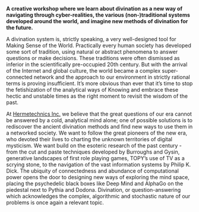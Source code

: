 **A creative workshop where we learn about divination as a new way of navigating through cyber-realities, the various (non-)traditional systems developed around the world, and imagine new methods of divination for the future.**

A divination system is, strictly speaking, a very well-designed tool for Making Sense of the World. Practically every human society has developed some sort of tradition, using natural or abstract phenomena to answer questions or make decisions. These traditions were often dismissed as inferior in the scientifically pre-occupied 20th century. But with the arrival of the Internet and global culture, the world became a complex super-connected network and the approach to our environment in strictly rational terms is proving insufficient. It’s more obvious than ever that it’s time to stop the fetishization of the analytical ways of Knowing and embrace these hectic and unstable times as the right moment to revisit the wisdom of the past.

At [Hermetechnics Inc.](http://hermetechnics.life) we believe that the great questions of our era cannot be answered by a cold, analytical mind alone; one of possible solutions is to rediscover the ancient divination methods and find new ways to use them in a networked society. We want to follow the great pioneers of the new era, who devoted their lives to charting the unknown territories of digital mysticism. We want build on the esoteric research of the past century - from the cut and paste techniques developed by Burroughs and Gysin, generative landscapes of first role playing games, TOPY’s use of TV as a scrying stone, to the navigation of the vast information systems by Philip K. Dick. The ubiquity of connectedness and abundance of computational power opens the door to designing new ways of exploring the mind space, placing the psychedelic black boxes like Deep Mind and AlphaGo on the piedestal next to Pythia and Dodona. Divination, or question-answering which acknowledges the complex, algorithmic and stochastic nature of our problems is once again a relevant topic. 

